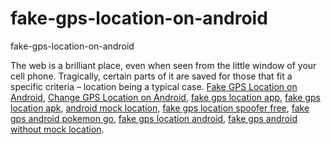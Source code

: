 # fake-gps-location-on-android
fake-gps-location-on-android

The web is a brilliant place, even when seen from the little window of your cell phone. Tragically, certain parts of it are saved for those that fit a specific criteria – location being a typical case.
[Fake GPS Location on Android](https://geekeasier.com/change-or-fake-gps-location-on-android/4847/),
[Change GPS Location on Android](https://geekeasier.com/change-or-fake-gps-location-on-android/4847/),
[fake gps location app](https://geekeasier.com/change-or-fake-gps-location-on-android/4847/),
[fake gps location apk](https://geekeasier.com/change-or-fake-gps-location-on-android/4847/),
[android mock location](https://geekeasier.com/change-or-fake-gps-location-on-android/4847/),
[fake gps location spoofer free](https://geekeasier.com/change-or-fake-gps-location-on-android/4847/),
[fake gps android pokemon go](https://geekeasier.com/change-or-fake-gps-location-on-android/4847/),
[fake gps location android](https://geekeasier.com/change-or-fake-gps-location-on-android/4847/),
[fake gps android without mock location](https://geekeasier.com/change-or-fake-gps-location-on-android/4847/).
